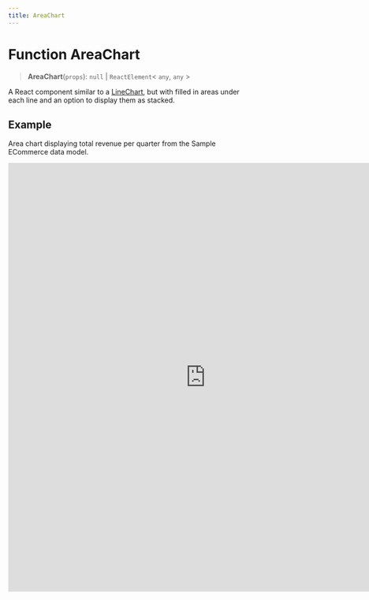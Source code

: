 ```yaml
---
title: AreaChart
---
```


# Function AreaChart

> **AreaChart**(`props`): `null` \| `ReactElement`\< `any`, `any` \>

A React component similar to a [LineChart](function.LineChart.md),
but with filled in areas under each line and an option to display them as stacked.

## Example

Area chart displaying total revenue per quarter from the Sample ECommerce data model.

<iframe
 src='https://csdk-playground.sisense.com/?example=charts%2Farea-chart&mode=docs'
 width=800
 height=870
 style='border:none;'
/>

Additional Area Chart examples:

- [Stacked Area Chart](https://www.sisense.com/platform/compose-sdk/playground/?example=charts%2Farea-chart-stacked)
- [Stacked Percentage Area Chart](https://www.sisense.com/platform/compose-sdk/playground/?example=charts%2Farea-chart-stacked100)

## Parameters

| Parameter | Type | Description |
| :------ | :------ | :------ |
| `props` | [`AreaChartProps`](../interfaces/interface.AreaChartProps.md) | Area chart properties |

## Returns

`null` \| `ReactElement`\< `any`, `any` \>

Area Chart component
